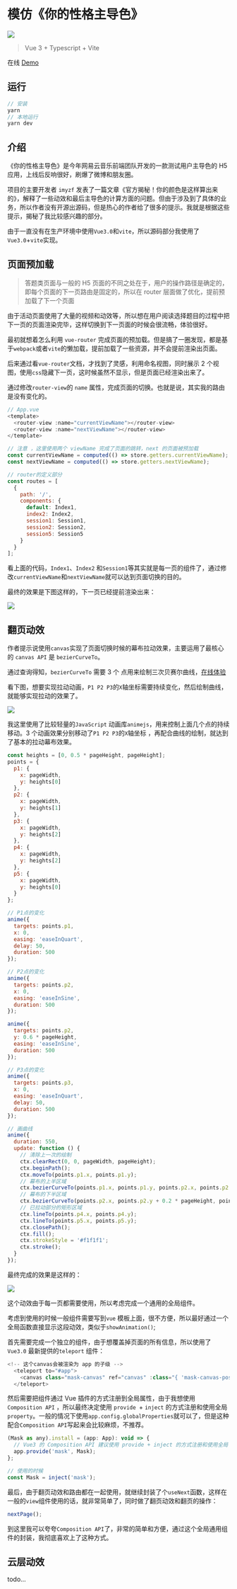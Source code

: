 # 模仿《你的性格主导色》

![](https://raw.githubusercontent.com/hezhongfeng/images/master/163.gif?token=AC4ZP2XPYYRP6GI7HXOOOOLDBQEP2)

> Vue 3 + Typescript + Vite

在线 [Demo](https://hezf-music.vercel.app/)

## 运行

```js
// 安装
yarn
// 本地运行
yarn dev
```

## 介绍

《你的性格主导色》是今年网易云音乐前端团队开发的一款测试用户主导色的 H5 应用，上线后反响很好，刷爆了微博和朋友圈。

项目的主要开发者 `imyzf` 发表了一篇文章《官方揭秘！你的颜色是这样算出来的》，解释了一些动效和最后主导色的计算方面的问题。但由于涉及到了具体的业务，所以作者没有开源出源码，但是热心的作者给了很多的提示。我就是根据这些提示，揭秘了我比较感兴趣的部分。

由于一直没有在生产环境中使用`Vue3.0`和`vite`，所以源码部分我使用了 `Vue3.0`+`vite`实现。

## 页面预加载

> 答题类页面与一般的 H5 页面的不同之处在于，用户的操作路径是确定的，即每个页面的下一页路由是固定的，所以在 router 层面做了优化，提前预加载了下一个页面

由于活动页面使用了大量的视频和动效等，所以想在用户阅读选择题目的过程中把下一页的页面渲染完毕，这样切换到下一页面的时候会很流畅，体验很好。

最初就想着怎么利用 `vue-router` 完成页面的预加载。但是搞了一圈发现，都是基于`webpack`或者`vite`的懒加载，提前加载了一些资源，并不会提前渲染出页面。

后来通过看`vue-router`文档，才找到了灵感，利用命名视图，同时展示 2 个视图，使用`css`隐藏下一页，这时候虽然不显示，但是页面已经渲染出来了。

通过修改`router-view`的 `name` 属性，完成页面的切换。也就是说，其实我的路由是没有变化的。

```javascript
// App.vue
<template>
  <router-view :name="currentViewName"></router-view>
  <router-view :name="nextViewName"></router-view>
</template>

// 注意 ，这里使用两个 viewName 完成了页面的跳转，next 的页面被预加载
const currentViewName = computed(() => store.getters.currentViewName);
const nextViewName = computed(() => store.getters.nextViewName);

// router的定义部分
const routes = [
  {
    path: '/',
    components: {
      default: Index1,
      index2: Index2,
      session1: Session1,
      session2: Session2,
      session5: Session5
    }
  }
];
```

看上面的代码，`Index1`、`Index2` 和`Session1`等其实就是每一页的组件了，通过修改`currentViewName`和`nextViewName`就可以达到页面切换的目的。

最终的效果是下图这样的，下一页已经提前渲染出来：

![](https://i.loli.net/2021/08/11/stmdjcFqlSyNvTh.png)

## 翻页动效

作者提示说使用`canvas`实现了页面切换时候的幕布拉动效果，主要运用了最核心的 `canvas API` 是 `bezierCurveTo`。

通过查询得知，`bezierCurveTo` 需要 3 个 点用来绘制三次贝赛尔曲线，[在线体验](https://www.w3school.com.cn/tags/canvas_beziercurveto.asp)

看下图，想要实现拉动动画，`P1 P2 P3`的`X`轴坐标需要持续变化，然后绘制曲线，就能够实现拉动的效果了。

![](https://i.loli.net/2021/08/05/23L7wEYhnfaNdt4.png)

我这里使用了比较轻量的`JavaScript` 动画库`animejs`，用来控制上面几个点的持续移动。3 个动画效果分别移动了`P1 P2 P3`的`X`轴坐标 ，再配合曲线的绘制，就达到了基本的拉动幕布效果。

```javascript
const heights = [0, 0.5 * pageHeight, pageHeight];
points = {
  p1: {
    x: pageWidth,
    y: heights[0]
  },
  p2: {
    x: pageWidth,
    y: heights[1]
  },
  p3: {
    x: pageWidth,
    y: heights[2]
  },
  p4: {
    x: pageWidth,
    y: heights[2]
  },
  p5: {
    x: pageWidth,
    y: heights[0]
  }
};

// P1点的变化
anime({
  targets: points.p1,
  x: 0,
  easing: 'easeInQuart',
  delay: 50,
  duration: 500
});

// P2点的变化
anime({
  targets: points.p2,
  x: 0,
  easing: 'easeInSine',
  duration: 500
});

anime({
  targets: points.p2,
  y: 0.6 * pageHeight,
  easing: 'easeInSine',
  duration: 500
});

// P3点的变化
anime({
  targets: points.p3,
  x: 0,
  easing: 'easeInQuart',
  delay: 50,
  duration: 500
});

// 画曲线
anime({
  duration: 550,
  update: function () {
    // 清除上一次的绘制
    ctx.clearRect(0, 0, pageWidth, pageHeight);
    ctx.beginPath();
    ctx.moveTo(points.p1.x, points.p1.y);
    // 幕布的上半区域
    ctx.bezierCurveTo(points.p1.x, points.p1.y, points.p2.x, points.p2.y - 0.2 * pageHeight, points.p2.x, points.p2.y);
    // 幕布的下半区域
    ctx.bezierCurveTo(points.p2.x, points.p2.y + 0.2 * pageHeight, points.p3.x, points.p3.y, points.p3.x, points.p3.y);
    // 已拉动部分的矩形区域
    ctx.lineTo(points.p4.x, points.p4.y);
    ctx.lineTo(points.p5.x, points.p5.y);
    ctx.closePath();
    ctx.fill();
    ctx.strokeStyle = '#f1f1f1';
    ctx.stroke();
  }
});
```

最终完成的效果是这样的：

![](https://i.loli.net/2021/08/11/lOimJnR6HZ9Lh7V.gif)

这个动效由于每一页都需要使用，所以考虑完成一个通用的全局组件。

考虑到使用的时候一般组件需要写到`vue` 模板上面，很不方便，所以最好通过一个全局函数直接显示这段动效，类似于`showAnimation()`;

首先需要完成一个独立的组件，由于想覆盖掉页面的所有信息，所以使用了 `Vue3.0` 最新提供的`teleport` 组件：

```javascript
<!-- 这个canvas会被渲染为 app 的子级 -->
  <teleport to="#app">
    <canvas class="mask-canvas" ref="canvas" :class="{ 'mask-canvas-posi': isShow }"></canvas>
  </teleport>
```

然后需要把组件通过 Vue 插件的方式注册到全局属性，由于我想使用 `Composition API` ，所以最终决定使用 `provide `+ `inject` 的方式注册和使用全局 `property`。一般的情况下使用`app.config.globalProperties`就可以了，但是这种配合`Composition API`写起来会比较麻烦，不推荐。

```javascript
(Mask as any).install = (app: App): void => {
  // Vue3 的 Composition API 建议使用 provide + inject 的方式注册和使用全局 property
  app.provide('mask', Mask);
};

// 使用的时候
const Mask = inject('mask');
```

最后，由于翻页动效和路由都在一起使用，就继续封装了个`useNext`函数，这样在一般的`view`组件使用的话，就非常简单了，同时做了翻页动效和翻页的操作：

```javascript
nextPage();
```

到这里我可以夸夸`Composition API`了，非常的简单和方便，通过这个全局通用组件的封装，我彻底喜欢上了这种方式。

## 云层动效

todo...
